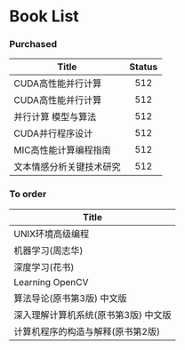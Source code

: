 # Book List


### Purchased 

|        Title        |   Status   |
|---------------------|:----------:|
|   CUDA高性能并行计算    |    512    |
|   CUDA高性能并行计算    |    512    |
|  并行计算 模型与算法     |    512    |
|   CUDA并行程序设计     |    512    |
|  MIC高性能计算编程指南  |  512  |
| 文本情感分析关键技术研究  |   512   |



### To order

|    Title        |  
|-----------------|
| UNIX环境高级编程  |
| 机器学习(周志华)  |
| 深度学习(花书)    |
| Learning OpenCV |
| 算法导论(原书第3版) 中文版 |
| 深入理解计算机系统(原书第3版) 中文版 |
| 计算机程序的构造与解释(原书第2版) |
